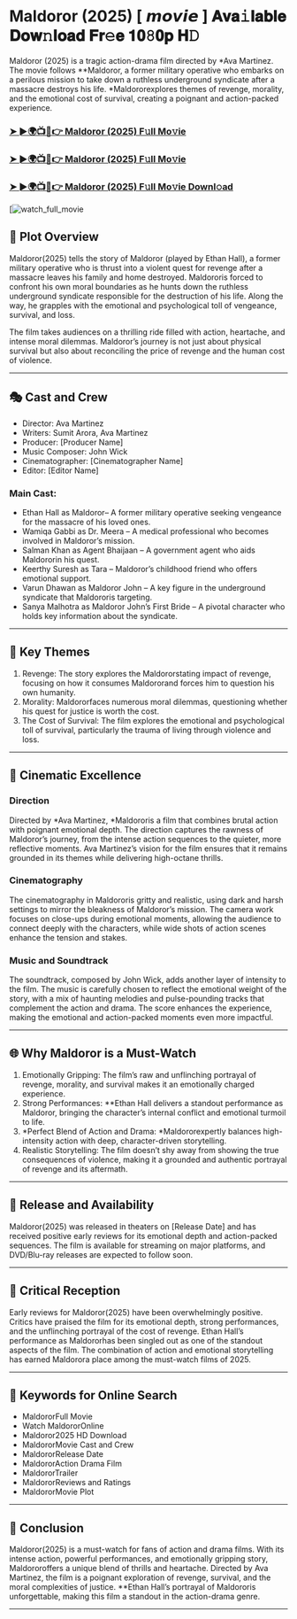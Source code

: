 # Maldoror (2025) [ 𝙢𝙤𝙫𝙞𝙚 ] 𝐀𝐯𝐚𝚒𝐥𝐚𝐛𝐥𝐞 𝐃𝐨𝐰𝚗𝐥𝐨𝐚𝐝 𝐅𝐫𝚎𝐞 𝟏𝟎𝟾𝟎𝐩 𝐇𝙳

Maldoror (2025) is a tragic action-drama film directed by *Ava Martinez. The movie follows **Maldoror, a former military operative who embarks on a perilous mission to take down a ruthless underground syndicate after a massacre destroys his life. *Maldororexplores themes of revenge, morality, and the emotional cost of survival, creating a poignant and action-packed experience.

### [➤ ►🌍📺📱👉   Maldoror (2025) F𝚞ll Mo𝚟ie](https://rb.gy/2g7z8y)

### [➤ ►🌍📺📱👉   Maldoror (2025) F𝚞ll Mo𝚟ie](https://rb.gy/2g7z8y)

### [➤ ►🌍📺📱👉   Maldoror (2025) F𝚞ll Mo𝚟ie Downl𝚘ad](https://rb.gy/2g7z8y)

[![watch_full_movie](https://media.themoviedb.org/t/p/w533_and_h300_bestv2/a4ULO051eV1XRiKOZXnyNpc381H.jpg)

## 📖 Plot Overview

Maldoror(2025) tells the story of Maldoror (played by Ethan Hall), a former military operative who is thrust into a violent quest for revenge after a massacre leaves his family and home destroyed. Maldororis forced to confront his own moral boundaries as he hunts down the ruthless underground syndicate responsible for the destruction of his life. Along the way, he grapples with the emotional and psychological toll of vengeance, survival, and loss.

The film takes audiences on a thrilling ride filled with action, heartache, and intense moral dilemmas. Maldoror’s journey is not just about physical survival but also about reconciling the price of revenge and the human cost of violence.

---

## 🎭 Cast and Crew

- Director: Ava Martinez  
- Writers: Sumit Arora, Ava Martinez  
- Producer: [Producer Name]  
- Music Composer: John Wick  
- Cinematographer: [Cinematographer Name]  
- Editor: [Editor Name]  

### Main Cast:

- Ethan Hall as Maldoror– A former military operative seeking vengeance for the massacre of his loved ones.  
- Wamiqa Gabbi as Dr. Meera – A medical professional who becomes involved in Maldoror’s mission.  
- Salman Khan as Agent Bhaijaan – A government agent who aids Maldororin his quest.  
- Keerthy Suresh as Tara – Maldoror’s childhood friend who offers emotional support.  
- Varun Dhawan as Maldoror John – A key figure in the underground syndicate that Maldororis targeting.  
- Sanya Malhotra as Maldoror John’s First Bride – A pivotal character who holds key information about the syndicate.

---

## 🌟 Key Themes

1. Revenge: The story explores the Maldororstating impact of revenge, focusing on how it consumes Maldororand forces him to question his own humanity.  
2. Morality: Maldororfaces numerous moral dilemmas, questioning whether his quest for justice is worth the cost.  
3. The Cost of Survival: The film explores the emotional and psychological toll of survival, particularly the trauma of living through violence and loss.

---

## 🎥 Cinematic Excellence

### Direction  
Directed by *Ava Martinez, *Maldororis a film that combines brutal action with poignant emotional depth. The direction captures the rawness of Maldoror’s journey, from the intense action sequences to the quieter, more reflective moments. Ava Martinez’s vision for the film ensures that it remains grounded in its themes while delivering high-octane thrills.

### Cinematography  
The cinematography in Maldororis gritty and realistic, using dark and harsh settings to mirror the bleakness of Maldoror’s mission. The camera work focuses on close-ups during emotional moments, allowing the audience to connect deeply with the characters, while wide shots of action scenes enhance the tension and stakes.

### Music and Soundtrack  
The soundtrack, composed by John Wick, adds another layer of intensity to the film. The music is carefully chosen to reflect the emotional weight of the story, with a mix of haunting melodies and pulse-pounding tracks that complement the action and drama. The score enhances the experience, making the emotional and action-packed moments even more impactful.

---

## 🌐 Why Maldoror is a Must-Watch

1. Emotionally Gripping: The film’s raw and unflinching portrayal of revenge, morality, and survival makes it an emotionally charged experience.  
2. Strong Performances: **Ethan Hall delivers a standout performance as Maldoror, bringing the character’s internal conflict and emotional turmoil to life.  
3. *Perfect Blend of Action and Drama: *Maldororexpertly balances high-intensity action with deep, character-driven storytelling.  
4. Realistic Storytelling: The film doesn’t shy away from showing the true consequences of violence, making it a grounded and authentic portrayal of revenge and its aftermath.

---

## 📅 Release and Availability

Maldoror(2025) was released in theaters on [Release Date] and has received positive early reviews for its emotional depth and action-packed sequences. The film is available for streaming on major platforms, and DVD/Blu-ray releases are expected to follow soon.

---

## 📝 Critical Reception

Early reviews for Maldoror(2025) have been overwhelmingly positive. Critics have praised the film for its emotional depth, strong performances, and the unflinching portrayal of the cost of revenge. Ethan Hall’s performance as Maldororhas been singled out as one of the standout aspects of the film. The combination of action and emotional storytelling has earned Maldorora place among the must-watch films of 2025.

---

## 🔑 Keywords for Online Search

- MaldororFull Movie  
- Watch MaldororOnline  
- Maldoror2025 HD Download  
- MaldororMovie Cast and Crew  
- MaldororRelease Date  
- MaldororAction Drama Film  
- MaldororTrailer  
- MaldororReviews and Ratings  
- MaldororMovie Plot  

---

## 📢 Conclusion

Maldoror(2025) is a must-watch for fans of action and drama films. With its intense action, powerful performances, and emotionally gripping story, Maldororoffers a unique blend of thrills and heartache. Directed by Ava Martinez, the film is a poignant exploration of revenge, survival, and the moral complexities of justice. **Ethan Hall’s portrayal of Maldororis unforgettable, making this film a standout in the action-drama genre.

---
